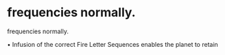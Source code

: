# frequencies normally.

frequencies normally.

•  Infusion of the correct Fire Letter Sequences enables the planet to retain